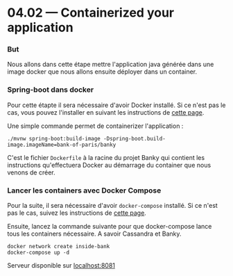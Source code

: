# 04.02 — Containerized your application 

### But 
Nous allons dans cette étape mettre l'application java générée dans une image docker que nous allons ensuite déployer dans un container.

### Spring-boot dans docker
Pour cette étapte il sera nécessaire d'avoir Docker installé. Si ce n'est pas le cas, vous pouvez l'installer en suivant les instructions de [cette page](https://docs.docker.com/get-docker/).

Une simple commande permet de containerizer l'application : 
```shell script
./mvnw spring-boot:build-image -Dspring-boot.build-image.imageName=bank-of-paris/banky
```

C'est le fichier `Dockerfile` à la racine du projet Banky qui contient les instructions qu'effectuera Docker au démarrage du container que nous venons de créer.

### Lancer les containers avec Docker Compose
Pour la suite, il sera nécessaire d'avoir `docker-compose` installé. Si ce n'est pas le cas, suivez les instructions de [cette page](https://docs.docker.com/compose/install/).

Ensuite, lancez la commande suivante pour que docker-compose lance tous les containers nécessaire. A savoir Cassandra et Banky.
 ```shell script
docker network create inside-bank
docker-compose up -d
```



Serveur disponible sur [localhost:8081](http://localhost:8081)

